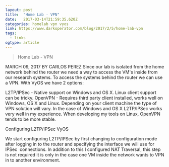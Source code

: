 ```yaml
---
layout: post 
title:  "Home Lab - VPN" 
date:   2017-03-14T21:59:35.620Z 
categories: homelab vpn vyos
link: https://www.darkoperator.com/blog/2017/2/5/home-lab-vpn 
tags:
  - links
ogtype: article 
---
```


> Home Lab - VPN

MARCH 09, 2017 BY CARLOS PEREZ
Since our lab is isolated from the home network behind the router we need a way to access the VM's inside from our research systems. To access the systems behind the router we can use a VPN. With VyOS we have 2 options:

L2TP/IPSec - Native support on Windows and OS X. Linux client support can be tricky.
OpenVPN - Requires third party client installed, works well on Windows, OS X and Linux.
Depending on your client machine the type of VPN solution will vary. In the case of Windows and OS X L2TP/IPSec works very well in my experience. When developing my tools on Linux, OpenVPN tends to be more stable. 

Configuring L2TP/IPSec VyOS

We start configuring L2TP/IPSec by first changing to configuration mode after logging in to the router and specifying the interface we will use for IPSec  connections. In addition to this I configured NAT Traversal, this step is not required it is only in the case one VM inside the network wants to VPN in to another environment.